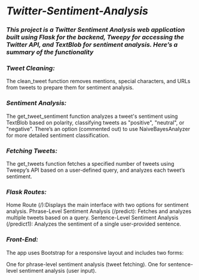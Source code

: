# _Twitter-Sentiment-Analysis_

### _This project is a Twitter Sentiment Analysis web application built using Flask for the backend, Tweepy for accessing the Twitter API, and TextBlob for sentiment analysis. Here’s a summary of the functionality_

### _**Tweet Cleaning:**_ 

The clean_tweet function removes mentions, special characters, and URLs from tweets to prepare them for sentiment analysis.

### _**Sentiment Analysis:**_

The get_tweet_sentiment function analyzes a tweet's sentiment using TextBlob based on polarity, classifying tweets as "positive", "neutral", or "negative".
There’s an option (commented out) to use NaiveBayesAnalyzer for more detailed sentiment classification.

### _**Fetching Tweets:**_

The get_tweets function fetches a specified number of tweets using Tweepy’s API based on a user-defined query, and analyzes each tweet’s sentiment.

### _**Flask Routes:**_

Home Route (/):Displays the main interface with two options for sentiment analysis.
Phrase-Level Sentiment Analysis (/predict): Fetches and analyzes multiple tweets based on a query.
Sentence-Level Sentiment Analysis (/predict1): Analyzes the sentiment of a single user-provided sentence.

### _**Front-End:**_ 

The app uses Bootstrap for a responsive layout and includes two forms:

One for phrase-level sentiment analysis (tweet fetching).
One for sentence-level sentiment analysis (user input).
